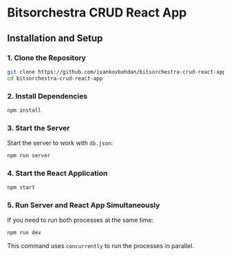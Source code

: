# Bitsorchestra CRUD React App

## Installation and Setup

### 1. Clone the Repository
```sh
git clone https://github.com/ivankovbohdan/bitsorchestra-crud-react-app.git
cd bitsorchestra-crud-react-app
```

### 2. Install Dependencies
```sh
npm install
```

### 3. Start the Server
Start the server to work with `db.json`:
```sh
npm run server
```

### 4. Start the React Application
```sh
npm start
```

### 5. Run Server and React App Simultaneously
If you need to run both processes at the same time:
```sh
npm run dev
```
This command uses `concurrently` to run the processes in parallel.